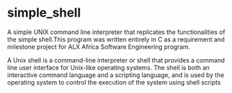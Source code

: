 # simple_shell
A simple UNIX command line interpreter that replicates the functionalities of the simple shell.This program was written entirely in C as a requirement and milestone project for ALX Africa Software Engineering program.

A Unix shell is a command-line interpreter or shell that provides a command line user interface for Unix-like operating systems. The shell is both an interactive command language and a scripting language, and is used by the operating system to control the execution of the system using shell scripts

